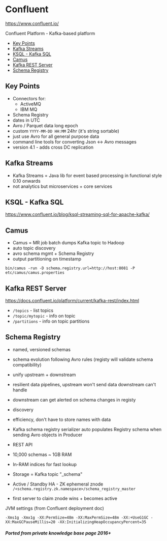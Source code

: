 # Confluent

<https://www.confluent.io/>

Confluent Platform - Kafka-based platform

<!-- INDEX_START -->

- [Key Points](#key-points)
- [Kafka Streams](#kafka-streams)
- [KSQL - Kafka SQL](#ksql---kafka-sql)
- [Camus](#camus)
- [Kafka REST Server](#kafka-rest-server)
- [Schema Registry](#schema-registry)

<!-- INDEX_END -->

## Key Points

- Connectors for:
  - ActiveMQ
  - IBM MQ
- Schema Registry
- dates in UTC
- Avro / Parquet data long epoch
- custom `YYYY-MM-DD HH:MM` 24hr (it's string sortable)
- just use Avro for all general purpose data
- command line tools for converting Json <-> Avro messages
- version 4.1 - adds cross DC replication

## Kafka Streams

- Kafka Streams = Java lib for event based processing in functional style 0.10 onwards
- not analytics but microservices + core services

## KSQL - Kafka SQL

<https://www.confluent.io/blog/ksql-streaming-sql-for-apache-kafka/>

## Camus

- Camus = MR job batch dumps Kafka topic to Hadoop
- auto topic discovery
- avro schema mgmt + Schema Registry
- output partitioning on timestamp

```shell
bin/camus -run -D schema.registry.url=http://host:8081 -P etc/camus/camus.properties
```

## Kafka REST Server

<https://docs.confluent.io/platform/current/kafka-rest/index.html>

- `/topics` - list topics
- `/topic/mytopic` - info on topic
- `/partitions` - info on topic partitions

## Schema Registry

- named, versioned schemas
- schema evolution following Avro rules (registy will validate schema compatibility)
- unify upstream + downstream
- resilient data pipelines, upstream won't send data downstream can't handle
- downstream can get alerted on schema changes in registy
- discovery
- efficiency, don't have to store names with data

- Kafka schema registry serializer auto populates Registry schema when sending Avro objects in Producer

- REST API
- 10,000 schemas ~ 1GB RAM
- In-RAM indices for fast lookup
- Storage = Kafka topic "_schema"
- Active / Standby HA - ZK ephemeral znode `/<schema.registry.zk.namespace>/schema_registry_master`
- first server to claim znode wins + becomes active

JVM settings (from Confluent deployment doc)

```
-Xms1g -Xmx1g -XX:PermSize=48m -XX:MaxPermSize=48m -XX:+UseG1GC -XX:MaxGCPauseMillis=20 -XX:InitializingHeapOccupancyPercent=35
```

##### Ported from private knowledge base page 2016+
